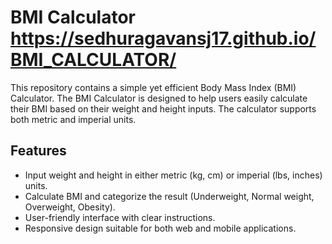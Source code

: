 # BMI Calculator https://sedhuragavansj17.github.io/BMI_CALCULATOR/

This repository contains a simple yet efficient Body Mass Index (BMI) Calculator. The BMI Calculator is designed to help users easily calculate their BMI based on their weight and height inputs. The calculator supports both metric and imperial units.

## Features
- Input weight and height in either metric (kg, cm) or imperial (lbs, inches) units.
- Calculate BMI and categorize the result (Underweight, Normal weight, Overweight, Obesity).
- User-friendly interface with clear instructions.
- Responsive design suitable for both web and mobile applications.
